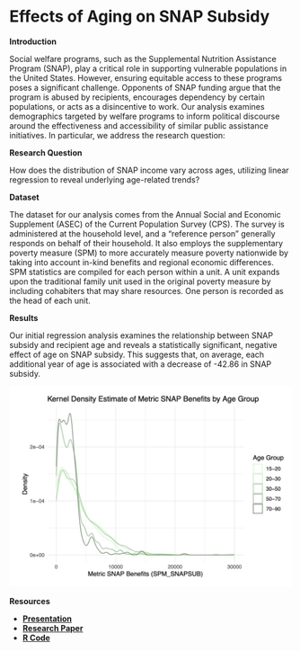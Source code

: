 # Effects of Aging on SNAP Subsidy

**Introduction**

Social welfare programs, such as the Supplemental Nutrition Assistance Program (SNAP), play a critical role in supporting vulnerable populations in the United States. However, ensuring equitable access to these programs poses a significant challenge. Opponents of SNAP funding argue that the program is abused by recipients, encourages dependency by certain populations, or acts as a disincentive to work. Our analysis examines demographics targeted by welfare programs to inform political discourse around the effectiveness and accessibility of similar public assistance initiatives. In particular, we address the research question:

**Research Question**

How does the distribution of SNAP income vary across ages, utilizing linear regression to reveal underlying age-related trends?

**Dataset**

The dataset for our analysis comes from the Annual Social and Economic Supplement (ASEC) of the Current Population Survey (CPS). The survey is administered at the household level, and a “reference person” generally responds on behalf of their household. It also employs the supplementary poverty measure (SPM) to more accurately measure poverty nationwide by taking into account in-kind benefits and regional economic differences. SPM statistics are compiled for each person within a unit. A unit expands upon the traditional family unit used in the original poverty measure by including cohabiters that may share resources. One person is recorded as the head of each unit.

**Results**

Our initial regression analysis examines the relationship between SNAP subsidy and recipient age and reveals a statistically significant, negative effect of age on SNAP subsidy. This suggests that, on average, each additional year of age is associated with a decrease of -42.86 in SNAP subsidy.

![KDE-Plot-Snap-by-age-group](assets/img/KDE-SNAP-by-AGE-GROUP.jpeg)

**Resources**

* [**Presentation**](https://github.com/Alec12/Effects-of-Aging-on-SNAP-subsidy/blob/main/Analyzing_SNAP_Income_A_Descriptive_Analysis.pdf)
* [**Research Paper**](https://github.com/Alec12/Effects-of-Aging-on-SNAP-subsidy/blob/main/Report_Deliverable.pdf) 
* [**R Code**](https://github.com/Alec12/Effects-of-Aging-on-SNAP-subsidy/blob/main/R_Code_Deliverable.Rmd)
